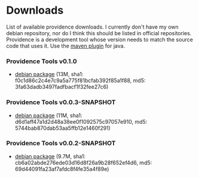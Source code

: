 Downloads
=========

List of available providence downloads. I currently don't have my own debian
repository, nor do I think this should be listed in official repositories.
Providence is a development tool whose version needs to match the source code
that uses it. Use the [maven plugin](providence-maven-plugin/index.html) for
java.

### Providence Tools v0.1.0

* [debian package](/pkg/providence-0.1.0_all.deb) (13M, sha1: f0c1d86c2c4e7c9a5a775f81bcfab392f85a1f88, md5: 3fa63dadb3497fadfbacf1f32fee27c6)

### Providence Tools v0.0.3-SNAPSHOT

* [debian package](/pkg/providence_0.0.3~morimekta_all.deb) (11M, sha1: d6d1aff47a1d2d48a38ee0f1092575c97057e910, md5: 5744bab870dab53aa5ffb12e1460f291)

### Providence Tools v0.0.2-SNAPSHOT

* [debian package](/pkg/providence_0.0.2~morimekta_all.deb) (9.7M, sha1: cb6a02abde276ede03d16d8f26a9b28f652ef4d6, md5: 69d44091fa23af7afdc8f4fe35a4f89e)
